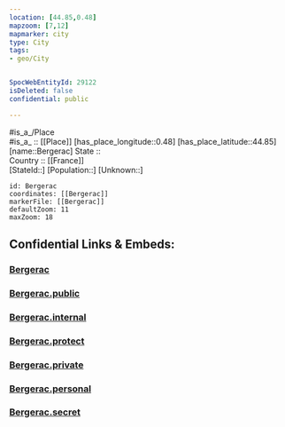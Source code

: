 ```yaml
---
location: [44.85,0.48] 
mapzoom: [7,12] 
mapmarker: city 
type: City
tags:
- geo/City


SpocWebEntityId: 29122
isDeleted: false
confidential: public

---
```

#is_a_/Place  
#is_a_ :: [[Place]] 
[has_place_longitude::0.48] 
[has_place_latitude::44.85] 
[name::Bergerac] 
State ::  
Country :: [[France]]  
[StateId::] 
[Population::] 
[Unknown::] 


```leaflet
id: Bergerac
coordinates: [[Bergerac]] 
markerFile: [[Bergerac]] 
defaultZoom: 11 
maxZoom: 18
```


## Confidential Links & Embeds: 

### [Bergerac](/_Standards/Earth/Continent/Europe/Europe~West/France/regions~France/Nouvelle-Aquitaine/departments~Aquitaine/Dordogne/communes~Dordogne/Bergerac/cities~Bergerac/Bergerac.md) 

### [Bergerac.public](/_public/Earth/Continent/Europe/Europe~West/France/regions~France/Nouvelle-Aquitaine/departments~Aquitaine/Dordogne/communes~Dordogne/Bergerac/cities~Bergerac/Bergerac.public.md) 

### [Bergerac.internal](/_internal/Earth/Continent/Europe/Europe~West/France/regions~France/Nouvelle-Aquitaine/departments~Aquitaine/Dordogne/communes~Dordogne/Bergerac/cities~Bergerac/Bergerac.internal.md) 

### [Bergerac.protect](/_protect/Earth/Continent/Europe/Europe~West/France/regions~France/Nouvelle-Aquitaine/departments~Aquitaine/Dordogne/communes~Dordogne/Bergerac/cities~Bergerac/Bergerac.protect.md) 

### [Bergerac.private](/_private/Earth/Continent/Europe/Europe~West/France/regions~France/Nouvelle-Aquitaine/departments~Aquitaine/Dordogne/communes~Dordogne/Bergerac/cities~Bergerac/Bergerac.private.md) 

### [Bergerac.personal](/_personal/Earth/Continent/Europe/Europe~West/France/regions~France/Nouvelle-Aquitaine/departments~Aquitaine/Dordogne/communes~Dordogne/Bergerac/cities~Bergerac/Bergerac.personal.md) 

### [Bergerac.secret](/_secret/Earth/Continent/Europe/Europe~West/France/regions~France/Nouvelle-Aquitaine/departments~Aquitaine/Dordogne/communes~Dordogne/Bergerac/cities~Bergerac/Bergerac.secret.md)

